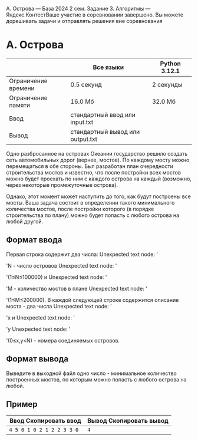  A. Острова — База 2024 2 сем. Задание 3\. Алгоритмы — Яндекс.КонтестВаше участие в соревновании завершено. Вы можете дорешивать задачи и отправлять решения вне соревнования


A. Острова
==========




|  | Все языки | Python 3\.12\.1 |
| --- | --- | --- |
| Ограничение времени | 0\.5 секунд | 2 секунды |
| Ограничение памяти | 16\.0 Мб | 32\.0 Мб |
| Ввод | стандартный ввод или input.txt | |
| Вывод | стандартный вывод или output.txt | |






Одно разбросанное на островах Океании государство решило создать сеть автомобильных дорог (вернее, мостов). По каждому мосту можно перемещаться в обе стороны. Был разработан план очередности строительства мостов и известно, что после постройки всех мостов можно будет проехать по ним с каждого острова на каждый (возможно, через некоторые промежуточные острова).


Однако, этот момент может наступить до того, как будут построены все мосты. Ваша задача состоит в определении такого минимального количества мостов, после постройки которого (в порядке строительства по плану) можно будет попасть с любого острова на любой другой.




Формат ввода
------------




Первая строка содержит два числа: Unexpected text node: '
 
 'N \- число островов Unexpected text node: '
 
 '(1≤N≤100000) и Unexpected text node: '
 
 'M \- количество мостов в плане Unexpected text node: '
 
 '(1≤M≤200000). В каждой следующей строке содержится описание моста \- два числа Unexpected text node: '
 
 'x и Unexpected text node: '
 
 'y Unexpected text node: '
 
 '(0≤x,y\<N) \- номера соединяемых островов.




Формат вывода
-------------




Выведите в выходной файл одно число \- минимальное количество построенных мостов, по которым можно попасть с любого острова на любой.




Пример
------





| Ввод Скопировать ввод | Вывод Скопировать вывод |
| --- | --- |
| ``` 4 5 0 1 0 2 1 2 2 3 3 0  ``` | ``` 4  ``` |



